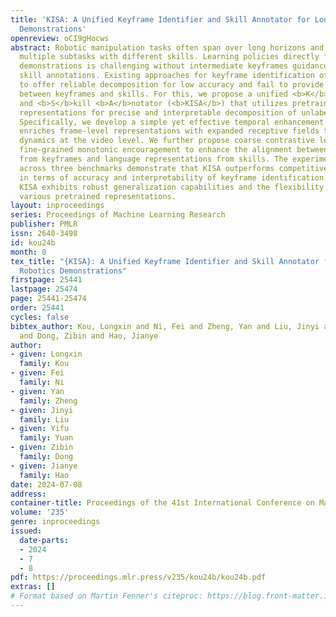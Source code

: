 ```yaml
---
title: 'KISA: A Unified Keyframe Identifier and Skill Annotator for Long-Horizon Robotics
  Demonstrations'
openreview: oCI9gHocws
abstract: Robotic manipulation tasks often span over long horizons and encapsulate
  multiple subtasks with different skills. Learning policies directly from long-horizon
  demonstrations is challenging without intermediate keyframes guidance and corresponding
  skill annotations. Existing approaches for keyframe identification often struggle
  to offer reliable decomposition for low accuracy and fail to provide semantic relevance
  between keyframes and skills. For this, we propose a unified <b>K</b>eyframe <b>I</b>dentifier
  and <b>S</b>kill <b>A</b>notator (<b>KISA</b>) that utilizes pretrained visual-language
  representations for precise and interpretable decomposition of unlabeled demonstrations.
  Specifically, we develop a simple yet effective temporal enhancement module that
  enriches frame-level representations with expanded receptive fields to capture semantic
  dynamics at the video level. We further propose coarse contrastive learning and
  fine-grained monotonic encouragement to enhance the alignment between visual representations
  from keyframes and language representations from skills. The experimental results
  across three benchmarks demonstrate that KISA outperforms competitive baselines
  in terms of accuracy and interpretability of keyframe identification. Moreover,
  KISA exhibits robust generalization capabilities and the flexibility to incorporate
  various pretrained representations.
layout: inproceedings
series: Proceedings of Machine Learning Research
publisher: PMLR
issn: 2640-3498
id: kou24b
month: 0
tex_title: "{KISA}: A Unified Keyframe Identifier and Skill Annotator for Long-Horizon
  Robotics Demonstrations"
firstpage: 25441
lastpage: 25474
page: 25441-25474
order: 25441
cycles: false
bibtex_author: Kou, Longxin and Ni, Fei and Zheng, Yan and Liu, Jinyi and Yuan, Yifu
  and Dong, Zibin and Hao, Jianye
author:
- given: Longxin
  family: Kou
- given: Fei
  family: Ni
- given: Yan
  family: Zheng
- given: Jinyi
  family: Liu
- given: Yifu
  family: Yuan
- given: Zibin
  family: Dong
- given: Jianye
  family: Hao
date: 2024-07-08
address:
container-title: Proceedings of the 41st International Conference on Machine Learning
volume: '235'
genre: inproceedings
issued:
  date-parts:
  - 2024
  - 7
  - 8
pdf: https://proceedings.mlr.press/v235/kou24b/kou24b.pdf
extras: []
# Format based on Martin Fenner's citeproc: https://blog.front-matter.io/posts/citeproc-yaml-for-bibliographies/
---
```

